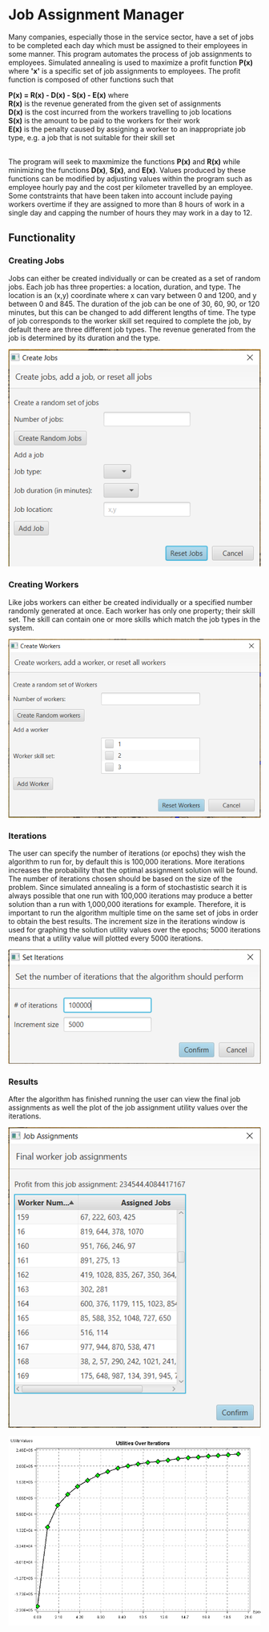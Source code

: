 # Job Assignment Manager
Many companies, especially those in the service sector, have a set of jobs to be completed each day which must be assigned to their employees in some manner. This program automates the process of job assignments to employees. Simulated annealing is used to maximize a profit function **P(x)** where **'x'** is a specific set of job assignments to employees. The profit function is composed of other functions such that

**P(x) = R(x) - D(x) - S(x) - E(x)** where<br>
**R(x)** is the revenue generated from the given set of assignments<br>
**D(x)** is the cost incurred from the workers travelling to job locations<br>
**S(x)** is the amount to be paid to the workers for their work<br>
**E(x)** is the penalty caused by assigning a worker to an inappropriate job type, e.g. a job that is not suitable for their skill set<br><br>

The program will seek to maxmimize the functions **P(x)** and **R(x)** while minimizing the functions **D(x)**, **S(x)**, and **E(x)**. Values produced by these functions can be modified by adjusting values within the program such as employee hourly pay and the cost per kilometer travelled by an employee. Some contstraints that have been taken into account include paying workers overtime if they are assigned to more than 8 hours of work in a single day and capping the number of hours they may work in a day to 12.

<h2>Functionality</h2>

<h3>Creating Jobs</h3>
Jobs can either be created individually or can be created as a set of random jobs. Each job has three properties: a location, duration, and type. The location is an (x,y) coordinate where x can vary between 0 and 1200, and y between 0 and 845. The duration of the job can be one of 30, 60, 90, or 120 minutes, but this can be changed to add different lengths of time. The type of job corresponds to the worker skill set required to complete the job, by default there are three different job types. The revenue generated from the job is determined by its duration and the type.<br>

![Image of Job Creation](https://github.com/paultrudel/Job-Assignment-Manager/blob/master/Job-Assignment-Manager/images/create%20jobs.PNG)

<h3>Creating Workers</h3>
Like jobs workers can either be created individually or a specified number randomly generated at once. Each worker has only one property; their skill set. The skill can contain one or more skills which match the job types in the system.<br>

![Image of Worker Creation](https://github.com/paultrudel/Job-Assignment-Manager/blob/master/Job-Assignment-Manager/images/create%20workers.PNG)

<h3>Iterations</h3>
The user can specify the number of iterations (or epochs) they wish the algorithm to run for, by default this is 100,000 iterations. More iterations increases the probability that the optimal assignment solution will be found. The number of iterations chosen should be based on the size of the problem. Since simulated annealing is a form of stochastistic search it is always possible that one run with 100,000 iterations may produce a better solution than a run with 1,000,000 iterations for example. Therefore, it is important to run the algorithm multiple time on the same set of jobs in order to obtain the best results. The increment size in the iterations window is used for graphing the solution utility values over the epochs; 5000 iterations means that a utility value will plotted every 5000 iterations.<br>

![Image of Iteration Options](https://github.com/paultrudel/Job-Assignment-Manager/blob/master/Job-Assignment-Manager/images/set%20iterations.PNG)

<h3>Results</h3>
After the algorithm has finished running the user can view the final job assignments as well the plot of the job assignment utility values over the iterations.

![Image of Job Assignments](https://github.com/paultrudel/Job-Assignment-Manager/blob/master/Job-Assignment-Manager/images/1200%20jobs%20300%20workers%20assignments.PNG)

![Image of Utilities](https://github.com/paultrudel/Job-Assignment-Manager/blob/master/Job-Assignment-Manager/images/1200Jobs%20300Workers100000Iterations.png)

